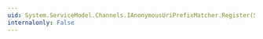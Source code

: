 ```yaml
---
uid: System.ServiceModel.Channels.IAnonymousUriPrefixMatcher.Register(System.Uri)
internalonly: False
---
```

